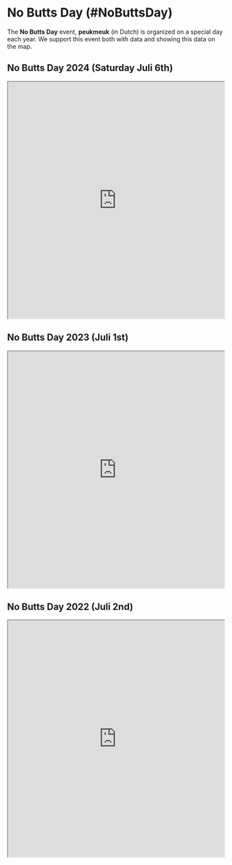 # No Butts Day (#NoButtsDay)

The **No Butts Day** event, **peukmeuk** (in Dutch) is organized on a special day each year.
We support this event both with data and showing this data on the map.

## No Butts Day 2024 (Saturday Juli 6th)

<iframe width=100% height="550px" frameBorder="1px" src="https://litterapp.net/grafana/public-dashboards/e7e7b521f75347228306c7d42534372b"></iframe>

## No Butts Day 2023 (Juli 1st)

<iframe width=100% height="550px" frameBorder="1px" src="https://litterapp.net/grafana/public-dashboards/63d53d7e54fb43fd97858ecd8055fe0b"></iframe>

## No Butts Day 2022 (Juli 2nd)

<iframe width=100% height="550px" frameBorder="1px" src="https://litterapp.net/grafana/public-dashboards/5856542857364b349397bf992023cac9"></iframe>